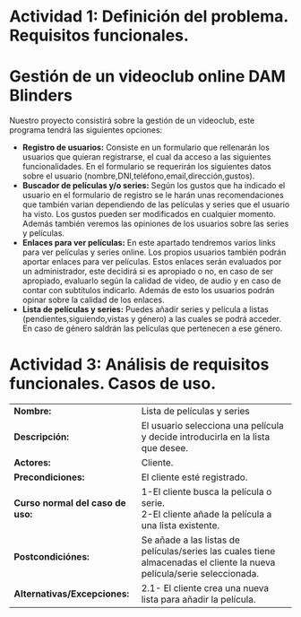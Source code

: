 # Actividad 1: Definición del problema. Requisitos funcionales.
# Gestión de un videoclub online DAM Blinders

Nuestro proyecto consistirá sobre la gestión de un videoclub, este programa tendrá las siguientes opciones:
<ul>
  <li>
    <b>Registro de usuarios:</b> Consiste en un formulario que rellenarán los usuarios que quieran registrarse,
    el cual da acceso a las siguientes funcionalidades. En el formulario se requerirán los siguientes datos sobre
    el usuario (nombre,DNI,teléfono,email,dirección,gustos).
  </li>
  <li>
    <b>Buscador de películas y/o series:</b> Según los gustos que ha indicado el usuario en el formulario de registro se
    le harán unas recomendaciones que también varian dependiendo de las películas y series que el usuario ha visto. Los gustos
    pueden ser modificados en cualquier momento. Además también veremos las opiniones de los usuarios sobre las series y             películas.
  </li>
  <li>
    <b>Enlaces para ver películas:</b> En este apartado tendremos varios links para ver películas y series online. Los propios
    usuarios también podrán aportar enlaces para ver películas. Estos enlaces serán evaluados por un administrador, este decidirá
    si es apropiado o no, en caso de ser apropiado, evaluarlo según la calidad de video, de audio y en caso de contar con subtítulos
    indicarlo. Además de esto los usuarios podrán opinar sobre la calidad de los enlaces.
  </li>
  <li>
    <b>Lista de películas y series:</b> Puedes añadir series y película a listas (pendientes,siguiendo,vistas y género)
    a las cuales se podrá acceder. En caso de género saldrán las películas que pertenecen a ese género.
  </li>
  </ul>
  
  # Actividad 3: Análisis de requisitos funcionales. Casos de uso.
 
 <table style="width:100%">
  <tr>
    <td><b>Nombre: </b></td>
    <td>Lista de películas y series</td>
  </tr>
  <tr>
    <td><b>Descripción:</b></td>
    <td>El usuario selecciona una película y decide introducirla en la lista que desee.</td>
    
  </tr>
  <tr>
    <td><b>Actores:</b></td>
    <td>Cliente.</td>
  </tr>
  <tr>
  <td><b>Precondiciones:</b></td>
  <td>El cliente esté registrado.</td>
  </tr>
    <tr>
  <td><b>Curso normal del caso de uso:</b></td>
  <td>1-El cliente busca la película o serie.<br> 
      2-El cliente añade la película a una lista existente.
</td>
  </tr>
    <tr>
  <td><b>Postcondiciónes:</b></td>
  <td>Se añade a las listas de películas/series las cuales tiene almacenadas 
    el cliente la nueva película/serie seleccionada.</td>
  </tr>
    <tr>
  <td><b>Alternativas/Excepciones:</b></td>
  <td>2.1- El cliente crea una nueva lista para añadir la película.</td>
  </tr>
</table>
